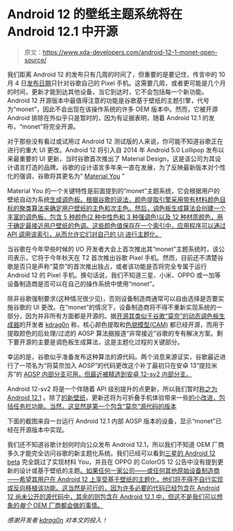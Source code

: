# Android 12 的壁纸主题系统将在 Android 12.1 中开源

> 原文：<https://www.xda-developers.com/android-12-1-monet-open-source/>

我们距离 Android 12 的发布只有几周的时间了，但重要的是要记住，传言中的 10 月 4 日[发布日期](https://www.xda-developers.com/android-12-stable-release-date-rumor/)只针对谷歌自己的 Pixel 手机。这需要几周，或者更可能是几个月的时间，更新才能到达其他设备，当它到达时，它不会包括每一个新功能。Android 12 开源版本中最值得注意的功能是谷歌基于壁纸的主题引擎，代号为“monet”，因此不会出现在该操作系统的许多 OEM 版本中。然而，它被开源 Android 排除在外似乎只是暂时的，因为有证据表明，随着 Android 12.1 的发布，“monet”将完全开源。

对于那些没有看过或试用过 Android 12 测试版的人来说，你可能不知道谷歌正在进行的重大 UI 更改。Android 12 将引入自 2014 年 Android 5.0 Lollipop 发布以来最重要的 UI 更新，当时谷歌首次推出了 Material Design，这是该公司为其设计语言打造的品牌。谷歌的设计语言多年来一直在发展，为了反映最新版本对个性化的强调，谷歌将其更名为“ [Material You](https://www.xda-developers.com/material-you/) ”

Material You 的一个关键特性是前面提到的“monet”主题系统，它会根据用户的壁纸自动为系统[生成调色板。根据谷歌的说法，颜色提取引擎采用带有材料颜色目标的聚类算法来确定用户壁纸的主色和次主色。然后，调色板生成算法会创建一个丰富的调色板，包含 5 种颜色(2 种中性色和 3 种强调色)以及 12 种材质颜色，用于确定最接近用户壁纸的色调。这些颜色值保存在一个索引中，应用程序可以通过 API 调用该索引，从而允许它们对自己的 UI 进行主题化。](https://www.xda-developers.com/android-12-wallpaper-theme/)

当谷歌在今年早些时候的 I/O 开发者大会上首次推出其“monet”主题系统时，该公司表示，它将于今年秋天在 T2 首次推出谷歌 Pixel 手机。然而，目前还不清楚谷歌是否只是声称“莫奈”的首次推出独占，或者该功能是否将完全专属于运行 Android 12 的 Pixel 手机。换句话说，我们不知道三星、小米、OPPO 或一加等设备制造商是否可以在自己的操作系统中使用“monet”。

除非谷歌强制要求(这种情况很少见)，否则设备制造商通常可以自由选择是否要实施谷歌的 UI 更改。在“monet”的情况下，设备制造商将不得不重新实现系统的一部分，因为并非所有方面都是开源的。据[开源其类似于谷歌“莫奈”的动态调色板生成器](https://www.xda-developers.com/android-12-material-you-theming-system-recreated/)的开发者 [kdrag0n](https://twitter.com/kdrag0n) 称，核心颜色提取和[色貌模型(CAM)](https://cs.android.com/androidx/platform/frameworks/support/+/androidx-main:core/core/src/main/java/androidx/core/content/res/CamColor.java;l=26;bpv=0) 都已经开源，而用于提取颜色的后处理/过滤的 AOSP 算法据报道“非常接近”谷歌的专有解决方案。剩下要开源的主要是调色板生成算法，这是主题化过程的关键部分。

幸运的是，谷歌似乎准备发布这种算法的源代码。两个消息来源证实，谷歌最近进行了一项名为“将莫奈加入 AOSP”的代码更改这个补丁最初只在安卓 13“提拉米苏”的 [AOSP 内部分支可用，但最近被精选到安卓 12-sv2 内部分支。](https://www.xda-developers.com/google-android-13-t-tiramisu-dessert-name/)

Android 12-sv2 将是一个伴随着 API 级别提升的点更新，所以我们暂时[称之为 Android 12.1](https://www.xda-developers.com/android-12-v2-update/) 。除了[的新壁纸](https://www.xda-developers.com/android-12-1-wallpaper/)，更新还将为可折叠手机体验带来一些[的小改进，包括任务栏功能。当然，这显然是第一个包含“莫奈”源代码的版本](https://www.xda-developers.com/android-12-1-foldable-phone-enhancements-pixel-fold/)

下面的截图来自一台运行 Android 12.1 内部 AOSP 版本的设备，显示“monet”已经在开源版本中实现。

我们还不知道谷歌计划何时向公众发布 Android 12.1，所以我们不知道 OEM 厂商多久才能完全访问谷歌的新主题化系统。我们已经可以看到[三星的 Android 12 beta](https://www.xda-developers.com/one-ui-4-beta-features-overview/) 完全跳过了实现材料 You，并且在 OPPO 的 ColorOS 12 公告中没有提到更新的设计或基于壁纸的主题[。如果任何一家公司——或任何其他原始设备制造商——希望其用户在 Android 12 上享受基于壁纸的主题化，他们将不得不自行实现或反向移植该功能。这当然是可行的，因为许多必要的代码已经包含在 Android 12 尚未公开的源代码中，其余的则包含在 Android 12.1 中，但这不是我们可以想象的*每个* OEM 厂商都会做的事情。](https://www.xda-developers.com/coloros-12-unveiled/)

*感谢开发者 [kdrag0n](https://twitter.com/kdrag0n) 对本文的投入！*